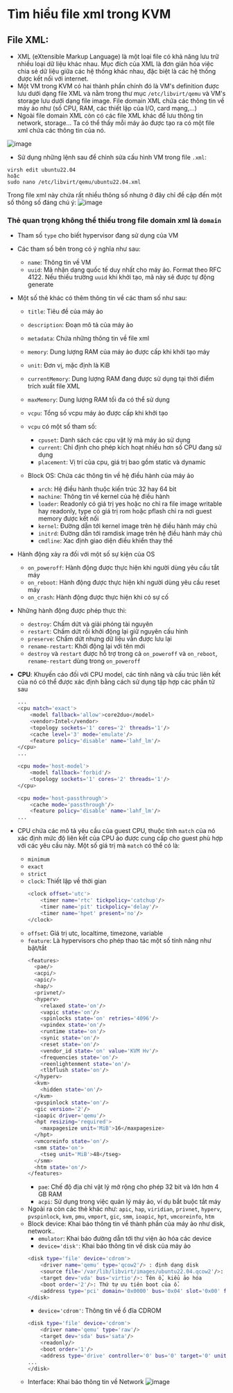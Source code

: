 # Tìm hiểu file xml trong KVM

## File XML: 
- XML (eXtensible Markup Language) là một loại file có khả năng lưu trữ nhiều loại dữ liệu khác nhau. Mục đích của XML là đơn giản hóa việc chia sẻ dữ liệu giữa các hệ thống khác nhau, đặc biệt là các hệ thống được kết nối với internet.
- Một VM trong KVM có hai thành phần chính đó là VM's definition được lưu dưới dạng file XML và nằm trong thư mục `/etc/libvirt/qemu` và VM's storage lưu dưới dạng file image.
File domain XML chứa các thông tin về máy ảo như (số CPU, RAM, các thiết lập của I/O, card mạng,...)
- Ngoài file domain XML còn có các file XML khác để lưu thông tin network, storage...
Ta có thể thấy mỗi máy ảo được tạo ra có một file xml chứa các thông tin của nó.

![image](https://github.com/user-attachments/assets/5ab6a5fa-6238-4216-9eff-8f598704bac8)

- Sử dụng những lệnh sau để chỉnh sửa cấu hình VM trong file `.xml`:
```
virsh edit ubuntu22.04
hoặc
sudo nano /etc/libvirt/qemu/ubuntu22.04.xml
```

Trong file xml này chứa rất nhiều thông số nhưng ở đây chỉ đề cập đến một số thông số đáng chú ý:
![image](https://github.com/user-attachments/assets/39fcdd05-092f-4a9c-ab25-bb0371d9403a)

### Thẻ quan trọng không thể thiếu trong file domain xml là `domain`
- Tham số `type` cho biết hypervisor đang sử dụng của VM 
- Các tham số bên trong có ý nghĩa như sau:
	- `name`: Thông tin về VM
	- `uuid`: Mã nhận dạng quốc tế duy nhất cho máy ảo. Format theo RFC 4122. Nếu thiếu trường `uuid` khi khởi tạo, mã này sẽ được tự động generate
- Một số thẻ khác có thêm thông tin về các tham số như sau:
	- `title`: Tiêu đề của máy ảo
	- `description`: Đoạn mô tả của máy ảo
	- `metadata`: Chứa những thông tin về file xml
	- `memory`: Dung lượng RAM của máy ảo được cấp khi khởi tạo máy
	- `unit`: Đơn vị, mặc định là KiB
	- `currentMemory`: Dung lượng RAM đang được sử dụng tại thời điểm trích xuất file XML
	- `maxMemory`: Dung lượng RAM tối đa có thể sử dụng 
	- `vcpu`: Tổng số vcpu máy ảo được cấp khi khởi tạo

	- `vcpu` có một số tham số:
		- `cpuset`: Danh sách các cpu vật lý mà máy ảo sử dụng
		- `current`: Chỉ định cho phép kích hoạt nhiều hơn số CPU đang sử dụng 
		- `placement`: Vị trí của cpu, giá trị bao gồm static và dynamic 
	- Block OS: Chứa các thông tin về hệ điều hành của máy ảo
		- `arch`: Hệ điều hành thuộc kiến trúc 32 hay 64 bit 
		- `machine`: Thông tin về kernel của hệ điều hành
		- `loader`: Readonly có giá trị yes hoặc no chỉ ra file image writable hay readonly, type có giá trị rom hoặc pflash chỉ ra nơi guest memory được kết nối
		- `kernel`: Đường dẫn tới kernel image trên hệ điều hành máy chủ
		- `initrd`: Đường dẫn tới ramdisk image trên hệ điều hành máy chủ
		- `cmdline`: Xac định giao diện điều khiển thay thế
- Hành động xảy ra đối với một số sự kiện của OS 
	- `on_poweroff`: Hành động được thực hiện khi người dùng yêu cầu tắt máy
	- `on_reboot`: Hành động được thực hiện khi người dùng yêu cầu reset máy
	- `on_crash`: Hành động được thực hiện khi có sự cố
- Những hành động được phép thực thi:
	- `destroy`: Chấm dứt và giải phóng tài nguyên
	- `restart`: Chấm dứt rồi khởi động lại giữ nguyên cấu hình
	- `preserve`: Chấm dứt nhưng dữ liệu vẫn được lưu lại
	- `rename-restart`: Khởi động lại với tên mới
	- `destroy` và `restart` được hỗ trợ trong cả `on_poweroff` và `on_reboot`, `rename-restart` dùng trong `on_poweroff` 

- **CPU**: Khuyến cáo đối với CPU model, các tính năng và cấu trúc liên kết của nó có thể được xác định bằng cách sử dụng tập hợp các phần tử sau
	```sh
	...
	<cpu match='exact'>
	    <model fallback='allow'>core2duo</model>
	    <vendor>Intel</vendor>
	    <topology sockets='1' cores='2' threads='1'/>
	    <cache level='3' mode='emulate'/>
	    <feature policy='disable' name='lahf_lm'/>
	</cpu>
	...
	```
	```sh
	<cpu mode='host-model'>
	    <model fallback='forbid'/>
	    <topology sockets='1' cores='2' threads='1'/>
	</cpu>
	```
	```sh
	<cpu mode='host-passthrough'>
	    <cache mode='passthrough'/>
	    <feature policy='disable' name='lahf_lm'/>
	...
	```

- CPU chứa các mô tả yêu cầu của guest CPU, thuộc tính `match` của nó xác định mức độ liên kết của CPU ảo được cung cấp cho guest phù hợp với các yêu cầu này. Một số giá trị mà `match` có thể có là:
	- `minimum`
	- `exact`
	- `strict`
	- `clock`: Thiết lập về thời gian
		```sh
		<clock offset='utc'>
		    <timer name='rtc' tickpolicy='catchup'/>
		    <timer name='pit' tickpolicy='delay'/>
		    <timer name='hpet' present='no'/>
		</clock>
		```
	- `offset`: Giá trị utc, localtime, timezone, variable
	- `feature`: Là hypervisors cho phép thao tác một số tính năng như bật/tắt
		```sh
		<features>
		  <pae/>
		  <acpi/>
		  <apic/>
		  <hap/>
		  <privnet/>
		  <hyperv>
		    <relaxed state='on'/>
		    <vapic state='on'/>
		    <spinlocks state='on' retries='4096'/>
		    <vpindex state='on'/>
		    <runtime state='on'/>
		    <synic state='on'/>
		    <reset state='on'/>
		    <vendor_id state='on' value='KVM Hv'/>
		    <frequencies state='on'/>
		    <reenlightenment state='on'/>
		    <tlbflush state='on'/>
		  </hyperv>
		  <kvm>
		    <hidden state='on'/>
		  </kvm>
		  <pvspinlock state='on'/>
		  <gic version='2'/>
		  <ioapic driver='qemu'/>
		  <hpt resizing='required'>
		    <maxpagesize unit='MiB'>16</maxpagesize>
		  </hpt>
		  <vmcoreinfo state='on'/>
		  <smm state='on'>
		    <tseg unit='MiB'>48</tseg>
		  </smm>
		  <htm state='on'/>
		</features>
		```
		- `pae`: Chế độ địa chỉ vật lý mở rộng cho phép 32 bit và lớn hơn 4 GB RAM
		- `acpi`: Sử dụng trong việc quản lý máy ảo, ví dụ bắt buộc tắt máy
	- Ngoài ra còn các thẻ khác như: `apic`, `hap`, `viridian`, `privnet`, `hyperv`, `pvspinlock`, `kvm`, `pmu`, `vmport`, `gic`, `smm`, `ioapic`, `hpt`, `vmcoreinfo`, `htm`
	- Block device: Khai báo thông tin về thành phần của máy ảo như disk, network..
		- `emulator`: Khai báo đường dẫn tới thư viện ảo hóa các device
		- `device='disk'`: Khai báo thông tin về disk của máy ảo
		```sh
		<disk type='file' device='cdrom'>
		    <driver name='qemu' type='qcow2'/> : định dạng disk
		    <source file='/var/lib/libvirt/images/ubuntu22.04.qcow2'/>: Đường dẫn chứa disk
		    <target dev='vda' bus='virtio'/>: Tên ổ, kiểu ảo hóa
		    <boot order='2'/>: Thứ tự ưu tiên boot của ổ.
		    <address type='pci' domain='0x0000' bus='0x04' slot='0x00' function='0x0'/>
		</disk>
		```
		- `device='cdrom'`: Thông tin về ổ đĩa CDROM
		```sh
		<disk type='file' device='cdrom'>
		    <driver name='qemu' type='raw'/>
		    <target dev='sda' bus='sata'/>
		    <readonly/>
		    <boot order='1'/>
		    <address type='drive' controller='0' bus='0' target='0' unit='0'/>
		...
		</disk>
		```
	- Interface: Khai báo thông tin về Network
  ![image](https://github.com/user-attachments/assets/4422aed0-41d7-4288-b28d-72a8a9652498)

